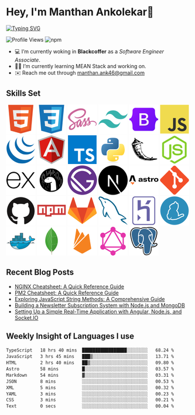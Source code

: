 # Hey, I'm Manthan Ankolekar👋

[![Typing SVG](https://readme-typing-svg.demolab.com?font=Fira+Code&pause=1000&width=435&lines=Front+End+Developer;Learn%2C+Build%2C+Repeat)](https://git.io/typing-svg)

![Profile Views](https://komarev.com/ghpvc/?username=manthanank&color=brightgreen)
![npm](https://img.shields.io/npm/dt/manthanank)
<!-- ![npm](https://img.shields.io/npm/dw/manthanank)
![npm](https://img.shields.io/npm/dm/manthanank)
![npm](https://img.shields.io/npm/dy/manthanank) -->

- 💻 I’m currently woking in **Blackcoffer** as a *Software Engineer Associate*.
- 🧑‍💻 I’m currently learning MEAN Stack and working on.
- ✉️ Reach me out through [manthan.ank46@gmail.com](mailto:manthan.ank46@gmail.com)

## Skills Set

![HTML5](/assets/svg/html.svg)
![CSS3](/assets/svg/css.svg)
![SASS](/assets/svg/sass.svg)
![TailwindCSS](/assets/svg/tailwindcss.svg)
![Bootstrap](/assets/svg/bootstrap.svg)
![JavaScript](/assets/svg/javascript.svg)
![jQuery](/assets/svg/jquery.svg)
![Angular](/assets/svg/angular.svg)
![Typescript](/assets/svg/typescript.svg)
![Python](/assets/svg/python.svg)
![Flask](/assets/svg/flask.svg)
![Node.js](/assets/svg/nodejs.svg)
![Express](/assets/svg/express.svg)
![Deno](/assets/svg/deno.svg)
![Gatsby](/assets/svg/gatsby.svg)
![NextJs](/assets/svg/nextjs.svg)
![Astro](/assets/svg/astro.svg)
![Git](/assets/svg/git.svg)
![GitHub](/assets/svg/github.svg)
![Npm](/assets/svg/npm.svg)
![GitLab](/assets/svg/gitlab.svg)
![MySQL](/assets/svg/mysql.svg)
![Heroku](/assets/svg/heroku.svg)
![Yarn](/assets/svg/yarn.svg)
![Docker](/assets/svg/docker.svg)
![MongoDB](/assets/svg//mongodb.svg)
![Firebase](/assets/svg/firebase.svg)
![GraphQL](/assets/svg/graphql.svg)
![Postgresql](/assets/svg/postgresql.svg)

## Recent Blog Posts

<!-- BLOG-POST-LIST:START -->
- [NGINX Cheatsheet: A Quick Reference Guide](https://dev.to/manthanank/nginx-cheatsheet-a-quick-reference-guide-o0m)
- [PM2 Cheatsheet: A Quick Reference Guide](https://dev.to/manthanank/pm2-cheatsheet-a-quick-reference-guide-f6e)
- [Exploring JavaScript String Methods: A Comprehensive Guide](https://dev.to/manthanank/exploring-javascript-string-methods-a-comprehensive-guide-49m0)
- [Building a Newsletter Subscription System with Node.js and MongoDB](https://dev.to/manthanank/building-a-newsletter-subscription-system-with-nodejs-and-mongodb-2dld)
- [Setting Up a Simple Real-Time Application with Angular, Node.js, and Socket.IO](https://dev.to/manthanank/setting-up-a-simple-real-time-application-with-angular-nodejs-and-socketio-2dcm)
<!-- BLOG-POST-LIST:END -->

## Weekly Insight of Languages I use

<!--START_SECTION:waka-->

```txt
TypeScript   18 hrs 40 mins  █████████████████░░░░░░░░   68.24 %
JavaScript   3 hrs 45 mins   ███▒░░░░░░░░░░░░░░░░░░░░░   13.71 %
HTML         2 hrs 40 mins   ██▒░░░░░░░░░░░░░░░░░░░░░░   09.80 %
Astro        58 mins         █░░░░░░░░░░░░░░░░░░░░░░░░   03.57 %
Markdown     54 mins         ▓░░░░░░░░░░░░░░░░░░░░░░░░   03.31 %
JSON         8 mins          ░░░░░░░░░░░░░░░░░░░░░░░░░   00.53 %
XML          5 mins          ░░░░░░░░░░░░░░░░░░░░░░░░░   00.32 %
YAML         3 mins          ░░░░░░░░░░░░░░░░░░░░░░░░░   00.23 %
CSS          3 mins          ░░░░░░░░░░░░░░░░░░░░░░░░░   00.21 %
Text         0 secs          ░░░░░░░░░░░░░░░░░░░░░░░░░   00.04 %
```

<!--END_SECTION:waka-->
